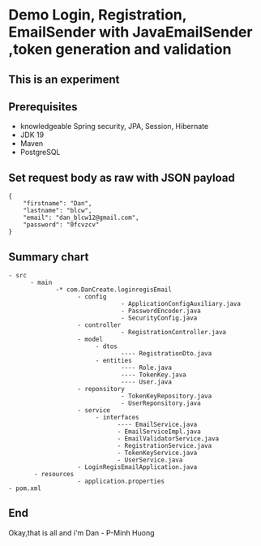 # Demo Login, Registration, EmailSender with JavaEmailSender ,token generation and validation

## This is an experiment

## Prerequisites
- knowledgeable Spring security, JPA, Session, Hibernate
- JDK 19
- Maven
- PostgreSQL
## Set request body as raw with JSON payload
```
{
    "firstname": "Dan",
    "lastname": "blcw",
    "email": "dan_blcw12@gmail.com",
    "password": "0fcvzcv"
}
```
## Summary chart
```
- src
      - main
             -* com.DanCreate.loginregisEmail
                   - config 
                               - ApplicationConfigAuxiliary.java
                               - PasswordEncoder.java
                               - SecurityConfig.java
                   - controller
                               - RegistrationController.java
                   - model
                        - dtos
                               ---- RegistrationDto.java
                        - entities
                               ---- Role.java
                               ---- TokenKey.java
                               ---- User.java
                   - reponsitory
                               - TokenKeyRepository.java
                               - UserReponsitory.java
                   - service
                        - interfaces
                              ---- EmailService.java
                              - EmailServiceImpl.java
                              - EmailValidatorService.java
                              - RegistrationService.java
                              - TokenKeyService.java
                              - UserService.java
                   - LoginRegisEmailApplication.java
       - resources
                   - application.properties
- pom.xml
```
## End
Okay,that is all and i'm Dan - P-Minh Huong
